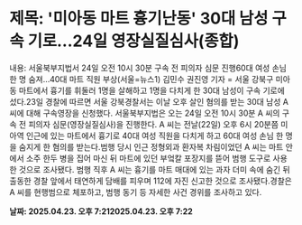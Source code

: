 # **제목: '미아동 마트 흉기난동' 30대 남성 구속 기로…24일 영장실질심사(종합)**

  내용: 서울북부지법서 24일 오전 10시 30분 구속 전 피의자 심문 진행60대 여성 손님 한 명 숨져…40대 마트 직원 부상(서울=뉴스1) 김민수 권진영 기자 = 서울 강북구 미아동 마트에서 흉기를 휘둘러 1명을 살해하고 1명을 다치게 한 30대 남성이 구속 기로에 섰다.23일 경찰에 따르면 서울 강북경찰서는 이날 오후 살인 혐의를 받는 30대 남성 A 씨에 대해 구속영장을 신청했다. 서울북부지법은 오는 24일 오전 10시 30분 A 씨의 구속 전 피의자 심문(영장실질심사)을 진행한다. A 씨는 전날(22일) 오후 6시 20분쯤 미아역 인근에 있는 마트에서 흉기로 40대 여성 직원을 다치게 하고 60대 여성 손님 한 명을 숨지게 한 혐의를 받는다.범행 당시 인근 정형외과 환자복 차림이었던 A 씨는 마트 안에서 소주 한두 병을 집어 마신 뒤 마트에 있던 부엌칼 포장지를 뜯어 범행 도구로 사용한 것으로 조사됐다. 범행 직후 A 씨는 흉기를 마트 매대에 있는 과자 더미 속에 숨긴 뒤 출동한 경찰 앞에서 태연하게 담배를 피우며 112에 자진 신고한 것으로 조사됐다.경찰은 A 씨를 현행범으로 체포하고, 범행 동기 등 자세한 사건 경위를 조사하고 있다.

  **날짜: 2025.04.23. 오후 7:212025.04.23. 오후 7:22**